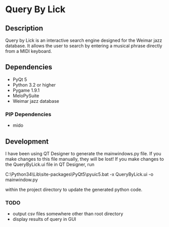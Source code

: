 Query By Lick
=============

Description
-----------

Query by Lick is an interactive search engine designed for the Weimar jazz database. It allows the user to search by
entering a musical phrase directly from a MIDI keyboard.

Dependencies
------------

* PyQt 5
* Python 3.2 or higher
* Pygame 1.9.1
* MeloPySuite
* Weimar jazz database

### PIP Dependencies
* mido


Development
-----------

I have been using QT Designer to generate the mainwindows.py file. If you make changes to this file manually, they will
be lost! If you make changes to the QueryByLick.ui file in QT Designer, run

C:\Python34\Lib\site-packages\PyQt5\pyuic5.bat -x QueryByLick.ui -o mainwindow.py

within the project directory to update the generated python code.

### TODO

* output csv files somewhere other than root directory
* display results of query in GUI


